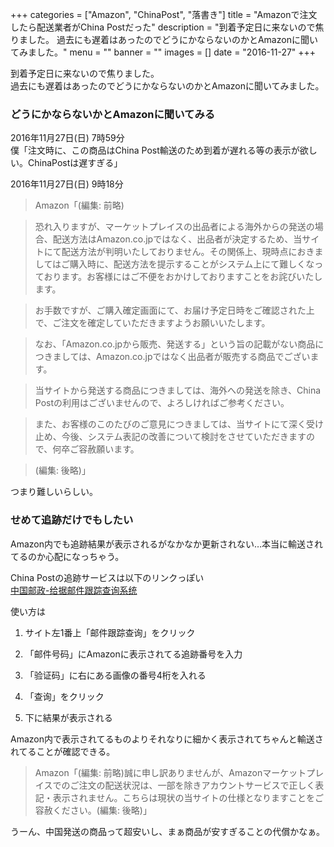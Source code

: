 +++
categories = ["Amazon", "ChinaPost", "落書き"]
title = "Amazonで注文したら配送業者がChina Postだった"
description = "到着予定日に来ないので焦りました。 過去にも遅着はあったのでどうにかならないのかとAmazonに聞いてみました。"
menu = ""
banner = ""
images = []
date = "2016-11-27"
+++

到着予定日に来ないので焦りました。  
過去にも遅着はあったのでどうにかならないのかとAmazonに聞いてみました。
<!--more-->


### どうにかならないかとAmazonに聞いてみる
2016年11月27日(日) 7時59分  
僕「注文時に、この商品はChina Post輸送のため到着が遅れる等の表示が欲しい。ChinaPostは遅すぎる」  

2016年11月27日(日) 9時18分  

> Amazon「(編集: 前略)

> 恐れ入りますが、マーケットプレイスの出品者による海外からの発送の場合、配送方法はAmazon.co.jpではなく、出品者が決定するため、当サイトにて配送方法が判明いたしておりません。その関係上、現時点におきましてはご購入時に、配送方法を提示することがシステム上にて難しくなっております。お客様にはご不便をおかけしておりますことをお詫びいたします。  

> お手数ですが、ご購入確定画面にて、お届け予定日時をご確認された上で、ご注文を確定していただきますようお願いいたします。  

> なお、「Amazon.co.jpから販売、発送する」という旨の記載がない商品につきましては、Amazon.co.jpではなく出品者が販売する商品でございます。  

> 当サイトから発送する商品につきましては、海外への発送を除き、China Postの利用はございませんので、よろしければご参考ください。  

> また、お客様のこのたびのご意見につきましては、当サイトにて深く受け止め、今後、システム表記の改善について検討をさせていただきますので、何卒ご容赦願います。  

> (編集: 後略)」

つまり難しいらしい。

### せめて追跡だけでもしたい

Amazon内でも追跡結果が表示されるがなかなか更新されない…本当に輸送されてるのか心配になっちゃう。

China Postの追跡サービスは以下のリンクっぽい  
[中国邮政-给据邮件跟踪查询系统](http://intmail.183.com.cn/zdxt/yjcx/)


使い方は  

1. サイト左1番上「邮件跟踪查询」をクリック  

2. 「邮件号码」にAmazonに表示されてる追跡番号を入力  

3. 「验证码」に右にある画像の番号4桁を入れる  

4. 「查询」をクリック  

5. 下に結果が表示される  



Amazon内で表示されてるものよりそれなりに細かく表示されてちゃんと輸送されてることが確認できる。


> Amazon「(編集: 前略)誠に申し訳ありませんが、Amazonマーケットプレイスでのご注文の配送状況は、一部を除きアカウントサービスで正しく表記・表示されません。こちらは現状の当サイトの仕様となりますことをご容赦ください。(編集: 後略)」

うーん、中国発送の商品って超安いし、まぁ商品が安すぎることの代償かなぁ。
